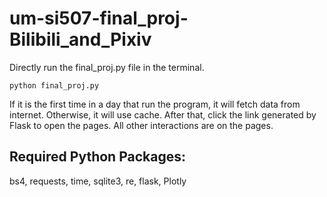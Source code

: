 # um-si507-final_proj-Bilibili_and_Pixiv

Directly run the final_proj.py file in the terminal. 

`python final_proj.py`

If it is the first time in a day that run the program, it will fetch data from internet. Otherwise, it will use cache. After that, click the link generated by Flask to open the pages. All other interactions are on the pages. 


## Required Python Packages:


bs4, requests, time, sqlite3, re, flask, Plotly
